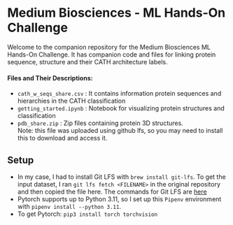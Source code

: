 # Medium Biosciences - ML Hands-On Challenge

Welcome to the companion repository for the Medium Biosciences ML Hands-On Challenge. It has companion code and files for linking protein sequence, structure and their CATH architecture labels.

#### Files and Their Descriptions:

- `cath_w_seqs_share.csv` : It contains information protein sequences and hierarchies in the CATH classification
- `getting_started.ipynb` : Notebook for visualizing protein structures and classification
- `pdb_share.zip` : Zip files containing protein 3D structures.  
    Note: this file was uploaded using github lfs, so you may need to install this to download and access it.

## Setup

- In my case, I had to install Git LFS with `brew install git-lfs`. To get the input dataset, I ran `git lfs fetch <FILENAME>` in the original repository and then copied the file here. The commands for Git LFS are [here](https://www.mankier.com/1/git-lfs)
- Pytorch supports up to Python 3.11, so I set up this `Pipenv` environment with `pipenv install --python 3.11`.
- To get Pytorch: `pip3 install torch torchvision`